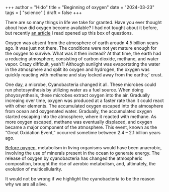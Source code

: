 +++
author = "Hido"
title = "Beginning of oxygen"
date = "2024-03-23"
tags = [
  "science"
]
draft = false
+++

There are so many things in life we take for granted. Have you ever thought about how did oxygen become available? I had not tought about it before, but recently [an article]((https://naturalhistory.si.edu/education/teaching-resources/life-science/early-life-earth-animal-origins)) I read opened up this box of questions.

Oxygen was absent from the atmosphere of earth aroudn 4.5 billion years ago. It was just not there. The conditions were not yet mature enough for the oxygen to survive. What was it then instead? At that time, the earth had a reducing atmosphere, consisting of carbon dioxide, methane, and water vapor. Crazy difficult, yeah?! Although sunlight was evaportating the water in the atmosphere and split ito oxygen and hydrogen, the oxygen was quickly reacting with methane and stay locked away from the earths;' crust. 

One day, a microbe, Cyanobacteria changed it all. These microbes could run photosynthesis by utilizing water as a fuel source. When doing phoyosynthesis, these microbes extract oxygen into the air. Gradually increaing over time, oxygen was produced at a faster rate than it could react with other elements. The accumulated oxygen escaped into the atmosphere from ocean and oxygenated water. Gradually, the accumulated oxygen started escaping into the atmosphere, where it reacted with methane. As more oxygen escaped, methane was eventually displaced, and oxygen became a major component of the atmosphere. This event, known as the “Great Oxidation Event,” occurred sometime between 2.4 – 2.1 billion years ago. 

[Before oxygen]((https://asm.org/articles/2022/february/the-great-oxidation-event-how-cyanobacteria-change)), metabolism in living organisms would have been anaerobic, involving the use of minerals present in the ocean to generate energy. The release of oxygen by cyanobacteria has changed the atmospheric composition, brought the rise of aerobic metabolism, and, ultimately, the evolution of multicellularity. 

It would not be wrong if we highlight the cyanobacteria to be the reason why we are all alive.







